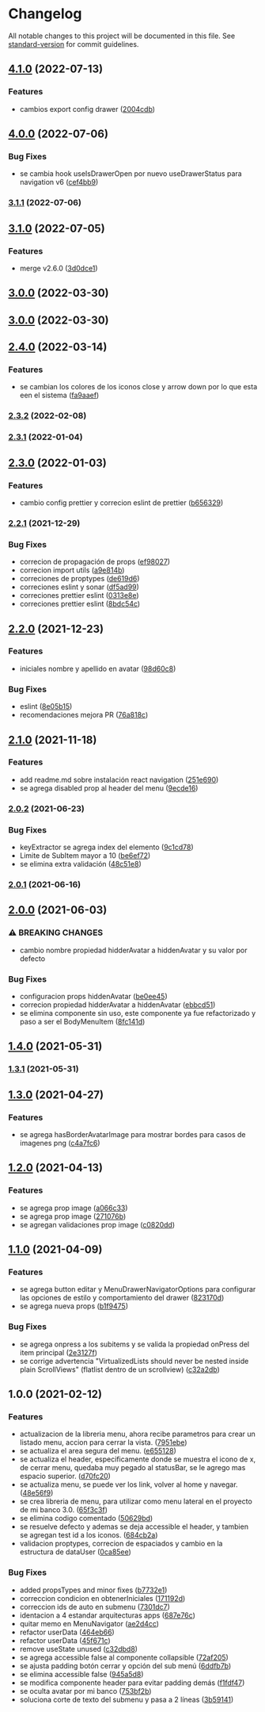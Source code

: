 # Changelog

All notable changes to this project will be documented in this file. See [standard-version](https://github.com/conventional-changelog/standard-version) for commit guidelines.

## [4.1.0](http://bitbucket.bch.bancodechile.cl:7990/projects/INVA/repos/bch-mobile-menu/compare/commits?targetBranch=refs%2Ftags%2Fv4.0.0&sourceBranch=refs%2Ftags%2Fv4.1.0&targetRepoId=5999) (2022-07-13)


### Features

* cambios export config drawer ([2004cdb](http://bitbucket.bch.bancodechile.cl:7990/projects/INVA/repos/bch-mobile-menu/commits/2004cdbd34a8e344bf36e0a7771a89df41546743))

## [4.0.0](http://bitbucket.bch.bancodechile.cl:7990/projects/INVA/repos/bch-mobile-menu/compare/commits?targetBranch=refs%2Ftags%2Fv3.1.1&sourceBranch=refs%2Ftags%2Fv4.0.0&targetRepoId=5999) (2022-07-06)


### Bug Fixes

* se cambia hook useIsDrawerOpen por nuevo useDrawerStatus para navigation v6 ([cef4bb9](http://bitbucket.bch.bancodechile.cl:7990/projects/INVA/repos/bch-mobile-menu/commits/cef4bb989f4b735dc04d3ec2a615e01b3bc59d41))

### [3.1.1](http://bitbucket.bch.bancodechile.cl:7990/projects/INVA/repos/bch-mobile-menu/compare/commits?targetBranch=refs%2Ftags%2Fv3.1.0&sourceBranch=refs%2Ftags%2Fv3.1.1&targetRepoId=5999) (2022-07-06)

## [3.1.0](http://bitbucket.bch.bancodechile.cl:7990/projects/INVA/repos/bch-mobile-menu/compare/commits?targetBranch=refs%2Ftags%2Fv2.6.0&sourceBranch=refs%2Ftags%2Fv3.1.0&targetRepoId=5999) (2022-07-05)


### Features

* merge v2.6.0 ([3d0dce1](http://bitbucket.bch.bancodechile.cl:7990/projects/INVA/repos/bch-mobile-menu/commits/3d0dce1d82f872d8e9abc2c292d4c06e6b916b52))

## [3.0.0](http://bitbucket.bch.bancodechile.cl:7990/projects/INVA/repos/bch-mobile-menu/compare/commits?targetBranch=refs%2Ftags%2Fv2.4.0&sourceBranch=refs%2Ftags%2Fv3.0.0&targetRepoId=5999) (2022-03-30)

## [3.0.0](http://bitbucket.bch.bancodechile.cl:7990/projects/INVA/repos/bch-mobile-menu/compare/commits?targetBranch=refs%2Ftags%2Fv2.4.0&sourceBranch=refs%2Ftags%2Fv3.0.0&targetRepoId=5999) (2022-03-30)

## [2.4.0](http://bitbucket.bch.bancodechile.cl:7990/projects/INVA/repos/bch-mobile-menu/compare/commits?targetBranch=refs%2Ftags%2Fv2.3.2&sourceBranch=refs%2Ftags%2Fv2.4.0&targetRepoId=5999) (2022-03-14)


### Features

* se cambian los colores de los iconos close y arrow down por lo que esta een el sistema ([fa9aaef](http://bitbucket.bch.bancodechile.cl:7990/projects/INVA/repos/bch-mobile-menu/commits/fa9aaeff5f715af1290a5e7e9d226283e7cbee13))

### [2.3.2](http://bitbucket.bch.bancodechile.cl:7990/projects/INVA/repos/bch-mobile-menu/compare/commits?targetBranch=refs%2Ftags%2Fv2.3.1&sourceBranch=refs%2Ftags%2Fv2.3.2&targetRepoId=5999) (2022-02-08)

### [2.3.1](http://bitbucket.bch.bancodechile.cl:7990/projects/INVA/repos/bch-mobile-menu/compare/commits?targetBranch=refs%2Ftags%2Fv2.3.0&sourceBranch=refs%2Ftags%2Fv2.3.1&targetRepoId=5999) (2022-01-04)

## [2.3.0](http://bitbucket.bch.bancodechile.cl:7990/projects/INVA/repos/bch-mobile-menu/compare/commits?targetBranch=refs%2Ftags%2Fv2.2.1&sourceBranch=refs%2Ftags%2Fv2.3.0&targetRepoId=5999) (2022-01-03)


### Features

* cambio config prettier y correcion eslint de prettier ([b656329](http://bitbucket.bch.bancodechile.cl:7990/projects/INVA/repos/bch-mobile-menu/commits/b656329dd25f111171d6dc8d351d53febeb4dc3a))

### [2.2.1](http://bitbucket.bch.bancodechile.cl:7990/projects/INVA/repos/bch-mobile-menu/compare/commits?targetBranch=refs%2Ftags%2Fv2.2.0&sourceBranch=refs%2Ftags%2Fv2.2.1&targetRepoId=5999) (2021-12-29)


### Bug Fixes

* correcion de propagación de props ([ef98027](http://bitbucket.bch.bancodechile.cl:7990/projects/INVA/repos/bch-mobile-menu/commits/ef9802787649d1ad146190c991fde29d20570699))
* correcion import utils ([a9e814b](http://bitbucket.bch.bancodechile.cl:7990/projects/INVA/repos/bch-mobile-menu/commits/a9e814ba0f0d72d197c0bb94eee938c553cc56f8))
* correciones de proptypes ([de619d6](http://bitbucket.bch.bancodechile.cl:7990/projects/INVA/repos/bch-mobile-menu/commits/de619d6883fea96f4a67964484c7af4f7cf8bc43))
* correciones eslint y sonar ([df5ad99](http://bitbucket.bch.bancodechile.cl:7990/projects/INVA/repos/bch-mobile-menu/commits/df5ad9929f01561bb181f2694d4c5dac3d6157ea))
* correciones prettier eslint ([0313e8e](http://bitbucket.bch.bancodechile.cl:7990/projects/INVA/repos/bch-mobile-menu/commits/0313e8ead7507b6c6e1cc9ee700793ac1ca4ab3f))
* correciones prettier eslint ([8bdc54c](http://bitbucket.bch.bancodechile.cl:7990/projects/INVA/repos/bch-mobile-menu/commits/8bdc54ccecc3b19ef901481e9db00457ca5b3593))

## [2.2.0](http://bitbucket.bch.bancodechile.cl:7990/projects/INVA/repos/bch-mobile-menu/compare/commits?targetBranch=refs%2Ftags%2Fv2.1.0&sourceBranch=refs%2Ftags%2Fv2.2.0&targetRepoId=5999) (2021-12-23)


### Features

* iniciales nombre y apellido en avatar ([98d60c8](http://bitbucket.bch.bancodechile.cl:7990/projects/INVA/repos/bch-mobile-menu/commits/98d60c8fc2e2b41bd35869552f2ff286468c4867))


### Bug Fixes

* eslint ([8e05b15](http://bitbucket.bch.bancodechile.cl:7990/projects/INVA/repos/bch-mobile-menu/commits/8e05b154b40b15ead7b83dcd98fa73c01ea5867b))
* recomendaciones mejora PR ([76a818c](http://bitbucket.bch.bancodechile.cl:7990/projects/INVA/repos/bch-mobile-menu/commits/76a818cf25517867e5c1d39b3dd327c9ea65a43c))

## [2.1.0](http://bitbucket.bch.bancodechile.cl:7990/projects/INVA/repos/bch-mobile-menu/compare/commits?targetBranch=refs%2Ftags%2Fv2.0.2&sourceBranch=refs%2Ftags%2Fv2.1.0&targetRepoId=5999) (2021-11-18)


### Features

* add readme.md sobre instalación react navigation ([251e690](http://bitbucket.bch.bancodechile.cl:7990/projects/INVA/repos/bch-mobile-menu/commits/251e690ba506760e6b5297332a5b608a4ad122e0))
* se agrega disabled prop al header del menu ([9ecde16](http://bitbucket.bch.bancodechile.cl:7990/projects/INVA/repos/bch-mobile-menu/commits/9ecde162a9d37235a41d6eec35fa432fa7f626aa))

### [2.0.2](http://bitbucket.bch.bancodechile.cl:7990/projects/INVA/repos/bch-mobile-menu/compare/commits?targetBranch=refs%2Ftags%2Fv2.0.1&sourceBranch=refs%2Ftags%2Fv2.0.2&targetRepoId=5999) (2021-06-23)


### Bug Fixes

* keyExtractor se agrega index del elemento ([9c1cd78](http://bitbucket.bch.bancodechile.cl:7990/projects/INVA/repos/bch-mobile-menu/commits/9c1cd78ba5859c5c61209f59acd59f07e0d64326))
* Limite de SubItem mayor a 10 ([be6ef72](http://bitbucket.bch.bancodechile.cl:7990/projects/INVA/repos/bch-mobile-menu/commits/be6ef724b01aea53bbd22e26679e4c11a62ca472))
* se elimina extra validación ([48c51e8](http://bitbucket.bch.bancodechile.cl:7990/projects/INVA/repos/bch-mobile-menu/commits/48c51e87f88dca04e701f0966b7c1d7b32c27120))

### [2.0.1](http://bitbucket.bch.bancodechile.cl:7990/projects/INVA/repos/bch-mobile-menu/compare/commits?targetBranch=refs%2Ftags%2Fv2.0.0&sourceBranch=refs%2Ftags%2Fv2.0.1&targetRepoId=5999) (2021-06-16)

## [2.0.0](http://bitbucket.bch.bancodechile.cl:7990/projects/INVA/repos/bch-mobile-menu/compare/commits?targetBranch=refs%2Ftags%2Fv1.4.0&sourceBranch=refs%2Ftags%2Fv2.0.0&targetRepoId=5999) (2021-06-03)


### ⚠ BREAKING CHANGES

* cambio nombre propiedad hidderAvatar a hiddenAvatar y su valor por defecto

### Bug Fixes

* configuracion props hiddenAvatar ([be0ee45](http://bitbucket.bch.bancodechile.cl:7990/projects/INVA/repos/bch-mobile-menu/commits/be0ee45b095334d6aaa62650b48f1de94f49250e))
* correcion propiedad hidderAvatar a hiddenAvatar ([ebbcd51](http://bitbucket.bch.bancodechile.cl:7990/projects/INVA/repos/bch-mobile-menu/commits/ebbcd513aed0b82a46903cb566d8e834347ce9e9))
* se elimina componente sin uso, este componente ya fue refactorizado y paso a ser el BodyMenuItem ([8fc141d](http://bitbucket.bch.bancodechile.cl:7990/projects/INVA/repos/bch-mobile-menu/commits/8fc141dd1025754e732b3f418433d1b3eb1ac981))

## [1.4.0](http://bitbucket.bch.bancodechile.cl:7990/projects/INVA/repos/bch-mobile-menu/compare/commits?targetBranch=refs%2Ftags%2Fv1.3.0&sourceBranch=refs%2Ftags%2Fv1.4.0&targetRepoId=5999) (2021-05-31)

### [1.3.1](http://bitbucket.bch.bancodechile.cl:7990/projects/INVA/repos/bch-mobile-menu/compare/commits?targetBranch=refs%2Ftags%2Fv1.3.0&sourceBranch=refs%2Ftags%2Fv1.3.1&targetRepoId=5999) (2021-05-31)

## [1.3.0](http://bitbucket.bch.bancodechile.cl:7990/projects/INVA/repos/bch-mobile-menu/compare/commits?targetBranch=refs%2Ftags%2Fv1.2.0&sourceBranch=refs%2Ftags%2Fv1.3.0&targetRepoId=5999) (2021-04-27)


### Features

* se agrega hasBorderAvatarImage para mostrar bordes para casos de imagenes png ([c4a7fc6](http://bitbucket.bch.bancodechile.cl:7990/projects/INVA/repos/bch-mobile-menu/commits/c4a7fc66e8634c2723b163302d1d4afed05256cc))

## [1.2.0](http://bitbucket.bch.bancodechile.cl:7990/projects/INVA/repos/bch-mobile-menu/compare/commits?targetBranch=refs%2Ftags%2Fv1.1.0&sourceBranch=refs%2Ftags%2Fv1.2.0&targetRepoId=5999) (2021-04-13)


### Features

* se agrega prop image ([a066c33](http://bitbucket.bch.bancodechile.cl:7990/projects/INVA/repos/bch-mobile-menu/commits/a066c339d0a2e021465eca4f4e5f82083a2300d9))
* se agrega prop image ([271076b](http://bitbucket.bch.bancodechile.cl:7990/projects/INVA/repos/bch-mobile-menu/commits/271076bd94c6e779a1676dabe181be69d3212ed3))
* se agregan validaciones prop image ([c0820dd](http://bitbucket.bch.bancodechile.cl:7990/projects/INVA/repos/bch-mobile-menu/commits/c0820ddf98cd5661f358690866ac3a5d4c3a6a01))

## [1.1.0](http://bitbucket.bch.bancodechile.cl:7990/projects/INVA/repos/bch-mobile-menu/compare/commits?targetBranch=refs%2Ftags%2Fv1.0.0&sourceBranch=refs%2Ftags%2Fv1.1.0&targetRepoId=5999) (2021-04-09)


### Features

* se agrega button editar y MenuDrawerNavigatorOptions para configurar las opciones de estilo y comportamiento del drawer ([823170d](http://bitbucket.bch.bancodechile.cl:7990/projects/INVA/repos/bch-mobile-menu/commits/823170d018a9a1a83d21eec0fe2406f4e69f7e04))
* se agrega nueva props ([b1f9475](http://bitbucket.bch.bancodechile.cl:7990/projects/INVA/repos/bch-mobile-menu/commits/b1f94752a9826d0029dac2fcdd28703c32da7e82))


### Bug Fixes

* se agrega onpress a los subitems y se valida la propiedad onPress del item principal ([2e3127f](http://bitbucket.bch.bancodechile.cl:7990/projects/INVA/repos/bch-mobile-menu/commits/2e3127f818a67159678efaea9c3041340b375489))
* se corrige advertencia "VirtualizedLists should never be nested inside plain ScrollViews" (flatlist dentro de un scrollview) ([c32a2db](http://bitbucket.bch.bancodechile.cl:7990/projects/INVA/repos/bch-mobile-menu/commits/c32a2db5ca0ea4aa527cd87b177c46576e5201d8))

## 1.0.0 (2021-02-12)


### Features

* actualizacion de la libreria menu, ahora recibe parametros para crear un listado menu, accion para cerrar la vista. ([7951ebe](http://bitbucket.bch.bancodechile.cl:7990/projects/INVA/repos/bch-mobile-menu/commits/7951ebe6e1d2e039148c179581085b7092c5e867))
* se actualiza el area segura del menu. ([e655128](http://bitbucket.bch.bancodechile.cl:7990/projects/INVA/repos/bch-mobile-menu/commits/e6551287550de4ef5feca7eb70eb6042864fd552))
* se actualiza el header, especificamente donde se muestra el icono de x, de cerrar menu, quedaba muy pegado al statusBar, se le agrego mas espacio superior. ([d70fc20](http://bitbucket.bch.bancodechile.cl:7990/projects/INVA/repos/bch-mobile-menu/commits/d70fc20a06adfb68a380de7e650c73e280dcc5d3))
* se actualiza menu, se puede ver los link, volver al home y navegar. ([48e56f9](http://bitbucket.bch.bancodechile.cl:7990/projects/INVA/repos/bch-mobile-menu/commits/48e56f9055074356bb680e4bee8cd23c2932dcf2))
* se crea libreria de menu, para utilizar como menu lateral en el proyecto de mi banco 3.0. ([65f3c3f](http://bitbucket.bch.bancodechile.cl:7990/projects/INVA/repos/bch-mobile-menu/commits/65f3c3f81f4f22275694cd395102643eeba94021))
* se elimina codigo comentado ([50629bd](http://bitbucket.bch.bancodechile.cl:7990/projects/INVA/repos/bch-mobile-menu/commits/50629bd0b5c3d63530fe00839881d5b6f268b592))
* se resuelve defecto y ademas se deja accessible el header, y tambien se agregan test id a los iconos. ([684cb2a](http://bitbucket.bch.bancodechile.cl:7990/projects/INVA/repos/bch-mobile-menu/commits/684cb2a6eb48e389065030056ac577f5e3344e51))
* validacion proptypes, correcion de espaciados y cambio en la estructura de dataUser ([0ca85ee](http://bitbucket.bch.bancodechile.cl:7990/projects/INVA/repos/bch-mobile-menu/commits/0ca85eecfc1c68fc33c2c8507b229a5da2be2fbe))


### Bug Fixes

* added propsTypes and minor fixes ([b7732e1](http://bitbucket.bch.bancodechile.cl:7990/projects/INVA/repos/bch-mobile-menu/commits/b7732e16565c884311b8fe6931e4f4487f8dc519))
* correccion condicion en obtenerIniciales ([171192d](http://bitbucket.bch.bancodechile.cl:7990/projects/INVA/repos/bch-mobile-menu/commits/171192d7fdf3adb6a2d7ced7c00b29e2257291be))
* correccion ids de auto en submenu ([7301dc7](http://bitbucket.bch.bancodechile.cl:7990/projects/INVA/repos/bch-mobile-menu/commits/7301dc73b0449ad8c52da48b75baab31af0f9bf9))
* identacion a 4 estandar arquitecturas apps ([687e76c](http://bitbucket.bch.bancodechile.cl:7990/projects/INVA/repos/bch-mobile-menu/commits/687e76cdb6558e26d9fe835e1107f8cbbb648639))
* quitar memo en MenuNavigator ([ae2d4cc](http://bitbucket.bch.bancodechile.cl:7990/projects/INVA/repos/bch-mobile-menu/commits/ae2d4cc0b32b9c6398514fb973ed05d6ea65566e))
* refactor userData ([464eb66](http://bitbucket.bch.bancodechile.cl:7990/projects/INVA/repos/bch-mobile-menu/commits/464eb66be140c4b87fa89cef27a90f4026a11353))
* refactor userData ([45f671c](http://bitbucket.bch.bancodechile.cl:7990/projects/INVA/repos/bch-mobile-menu/commits/45f671c1b2c98bbd0e53a292912070e07ec2f3ea))
* remove useState unused ([c32dbd8](http://bitbucket.bch.bancodechile.cl:7990/projects/INVA/repos/bch-mobile-menu/commits/c32dbd889076d4eb10039c71c765891bb41dec73))
* se agrega accessible false al componente collapsible ([72af205](http://bitbucket.bch.bancodechile.cl:7990/projects/INVA/repos/bch-mobile-menu/commits/72af2053ea310584b4bdf892267d102fd4a80d98))
* se ajusta padding botón cerrar y opción del sub menú ([6ddfb7b](http://bitbucket.bch.bancodechile.cl:7990/projects/INVA/repos/bch-mobile-menu/commits/6ddfb7b194d5123dd3e47ed27178be42e59a020f))
* se elimina accessible false ([945a5d8](http://bitbucket.bch.bancodechile.cl:7990/projects/INVA/repos/bch-mobile-menu/commits/945a5d88dce9181bed7861bbd93bf698896ceb4e))
* se modifica componente header para evitar padding demás ([f1fdf47](http://bitbucket.bch.bancodechile.cl:7990/projects/INVA/repos/bch-mobile-menu/commits/f1fdf47f8159873632873ee7535f2dbbfb377024))
* se oculta avatar por mi banco ([753bf2b](http://bitbucket.bch.bancodechile.cl:7990/projects/INVA/repos/bch-mobile-menu/commits/753bf2bbb056988629b1165ff8e1a8d3742046f8))
* soluciona corte de texto del submenu y pasa a 2 líneas ([3b59141](http://bitbucket.bch.bancodechile.cl:7990/projects/INVA/repos/bch-mobile-menu/commits/3b5914145f352ff32746bba32c98b1b026258082))
